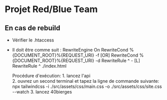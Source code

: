 # Projet Red/Blue Team

## En cas de rebuild
- Vérifier le .htaccess
- Il doit être comme suit :
    RewriteEngine On
    RewriteCond %{DOCUMENT_ROOT}%{REQUEST_URI} -f [OR]
    RewriteCond %{DOCUMENT_ROOT}%{REQUEST_URI} -d
    RewriteRule ^ - [L]
    RewriteRule ^ ./index.html
    
    Procédure d'exécution:
        1. lancez l'api  
        2. ouvrez un second terminal et tapez la ligne de commande suivante: npx tailwindcss -i ./src/assets/css/main.css -o ./src/assets/css/site.css --watch
        3. lancez 40bierges
   
